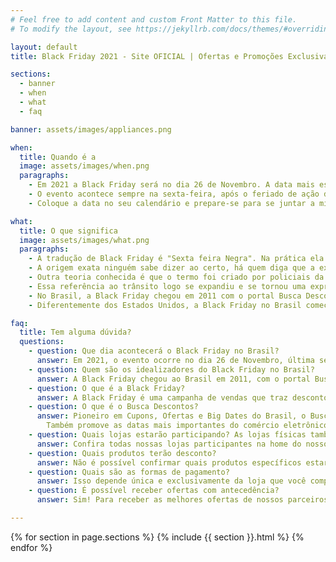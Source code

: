 ```yaml
---
# Feel free to add content and custom Front Matter to this file.
# To modify the layout, see https://jekyllrb.com/docs/themes/#overriding-theme-defaults

layout: default
title: Black Friday 2021 - Site OFICIAL | Ofertas e Promoções Exclusivas

sections:
  - banner
  - when
  - what
  - faq

banner: assets/images/appliances.png

when:
  title: Quando é a
  image: assets/images/when.png
  paragraphs: 
    - Em 2021 a Black Friday será no dia 26 de Novembro. A data mais esperada com ofertas do Brasil está chegando!
    - O evento acontece sempre na sexta-feira, após o feriado de ação de graças nos Estados Unidos.
    - Coloque a data no seu calendário e prepare-se para se juntar a milhões de consumidores em todo o mundo que irão fazer negócios incríveis comprando os produtos de seus sonhos.

what:
  title: O que significa
  image: assets/images/what.png
  paragraphs:
    - A tradução de Black Friday é "Sexta feira Negra". Na prática ela tem o significado da maior data de ofertas do Brasil!
    - A origem exata ninguém sabe dizer ao certo, há quem diga que a expressão nasceu no final do século XIX após duas instituições financeiras terem quebrado no mesmo dia em plena corrida do ouro. Coincidentemente, em uma sexta-feira.
    - Outra teoria conhecida é que o termo foi criado por policiais da Filadélfia na década de 60 para se referir ao dia após o feriado do Dia de Ação de Graças em que o trânsito se tornou um caos. Graças a isso, surgiu então uma grande oportunidade de venda para os lojistas que se aproveitavam disso e faziam diversas promoções para atrair quem passasse por lá.
    - Essa referência ao trânsito logo se expandiu e se tornou uma expressão local às ofertas, se transformando em uma grande tradição de compras.
    - No Brasil, a Black Friday chegou em 2011 com o portal Busca Descontos, e desde então cresce exponencialmente, batendo recorde de vendas ano a ano.
    - Diferentemente dos Estados Unidos, a Black Friday no Brasil começou como um evento exclusivamente online que passou para o varejo físico e atualmente atinge desde o pequeno até o grande varejista.

faq:
  title: Tem alguma dúvida?
  questions: 
    - question: Que dia acontecerá o Black Friday no Brasil? 
      answer: Em 2021, o evento ocorre no dia 26 de Novembro, última sexta-feira do mês.
    - question: Quem são os idealizadores do Black Friday no Brasil?
      answer: A Black Friday chegou ao Brasil em 2011, com o portal Busca Descontos, e desde então cresce exponencialmente, batendo recorde de vendas ano a ano.
    - question: O que é a Black Friday?
      answer: A Black Friday é uma campanha de vendas que traz descontos relevantes em produtos de todas as categorias, como smartphones, notebooks, eletrodomésticos, TVs, roupas, calçados, livros e muito mais. A grande vantagem da Black Friday é aproveitar os altos descontos. Além da economia, você não passa pelo stress e cansaço de comprar tudo na última hora. Nada como aquela tranquilidade no fim do ano, né?
    - question: O que é o Busca Descontos?
      answer: Pioneiro em Cupons, Ofertas e Big Dates do Brasil, o Busca Descontos desde 2010 oferece para os e-consumidores de todo o país ofertas e cupons de descontos nos maiores e melhores lojistas. 
        Também promove as datas mais importantes do comércio eletrônico, como Black Friday, Cyber Monday, Brasil Game Day, Boxing Week, Mega Saldão e Dia do Frete Grátis.
    - question: Quais lojas estarão participando? As lojas físicas também participam?
      answer: Confira todas nossas lojas participantes na home do nosso site www.blackfriday.com.br. Exceto por elas, não respondemos por atitudes de quaisquer outras lojas, sejam elas positivas ou negativas.
    - question: Quais produtos terão desconto?
      answer: Não é possível confirmar quais produtos específicos estarão em promoção, isso porque também depende exclusivamente das lojas participantes. A lista de itens com desconto estará disponível no dia do evento, tanto no nosso site quanto no site dos lojistas.
    - question: Quais são as formas de pagamento?
      answer: Isso depende única e exclusivamente da loja que você comprar seu produto. Teremos várias lojas participantes e cada uma tem suas próprias formas de pagamento.
    - question: É possível receber ofertas com antecedência?
      answer: Sim! Para receber as melhores ofertas de nossos parceiros com antecedência basta cadastrar seu email agora mesmo na nossa home www.blackfriday.com.br.

---
```


{% for section in page.sections %}
  {% include {{ section }}.html %}
{% endfor %}